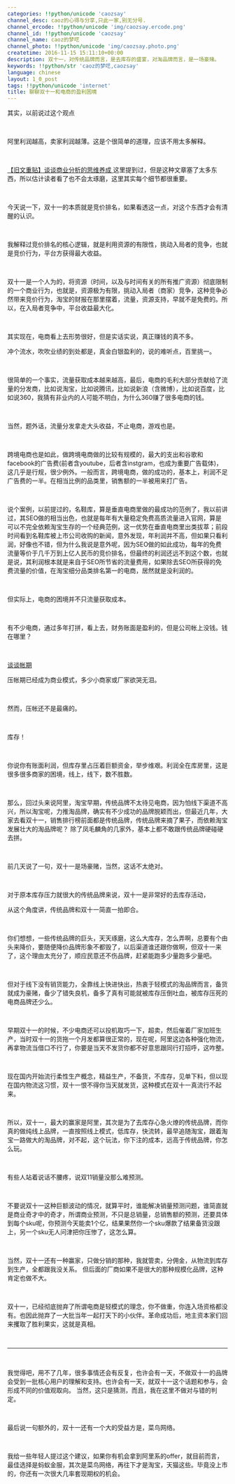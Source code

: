 ```yaml
---
categories: !!python/unicode 'caozsay'
channel_desc: caoz的心得与分享,只此一家,别无分号.
channel_ercode: !!python/unicode 'img/caozsay.ercode.png'
channel_id: !!python/unicode 'caozsay'
channel_name: caoz的梦呓
channel_photo: !!python/unicode 'img/caozsay.photo.png'
createtime: 2016-11-15 15:11:10+00:00
description: 双十一，对传统品牌而言，是去库存的盛宴，对淘品牌而言，是一场豪赌。
keywords: !!python/str 'caoz的梦呓,caozsay'
language: chinese
layout: 1_0_post
tags: !!python/unicode 'internet'
title: 聊聊双十一和电商的盈利困境
---
```

<div class="rich_media_content" id="js_content">
<p>
         其实，以前说过这个观点
        </p>
<p>
<br/>
</p>
<p>
         阿里利润越高，卖家利润越薄。这是个很简单的道理，应该不用太多解释。
        </p>
<p>
<br/>
</p>
<p>
<a data_ue_src="http://mp.weixin.qq.com/s?__biz=MzI0MjA1Mjg2Ng==&amp;mid=209479847&amp;idx=1&amp;sn=695b9e9979ff12aa75b09bc6ff93f804&amp;scene=21#wechat_redirect" href="http://mp.weixin.qq.com/s?__biz=MzI0MjA1Mjg2Ng==&amp;mid=209479847&amp;idx=1&amp;sn=695b9e9979ff12aa75b09bc6ff93f804&amp;scene=21#wechat_redirect" target="_blank">
          【旧文重贴】谈谈商业分析的思维养成
         </a>
         这里提到过，但是这种文章塞了太多东西，所以估计读者看了也不会太琢磨，这里其实每个细节都很重要。
         <br/>
</p>
<p>
<br/>
</p>
<p>
         今天说一下，双十一的本质就是竞价排名，如果看透这一点，对这个东西才会有清醒的认识。
        </p>
<p>
<br/>
</p>
<p>
         我解释过竞价排名的核心逻辑，就是利用资源的有限性，挑动入局者的竞争，也就是竞价行为，平台方获得最大收益。
        </p>
<p>
<br/>
</p>
<p>
         双十一是一个人为的，将资源（时间，以及与时间有关的所有推广资源）彻底限制的一个商业行为，也就是，资源极为有限，挑动入局者（商家）竞争，这种竞争必然带来竞价行为，淘宝的财报在那里摆着，流量，资源支持，早就不是免费的。所以，在入局者竞争中，平台收益最大化。
        </p>
<p>
<br/>
</p>
<p>
         其实现在，电商看上去形势很好，但是实话实说，真正赚钱的真不多。
        </p>
<p>
         冲个流水，吹吹业绩的到处都是，真金白银盈利的，说的难听点，百里挑一。
        </p>
<p>
<br/>
</p>
<p>
         很简单的一个事实，流量获取成本越来越高，最后，电商的毛利大部分贡献给了流量的分发商，比如说淘宝，比如说腾讯，比如说新浪（含微博），比如说百度，比如说360，我猜有非业内的人可能不明白，为什么360赚了很多电商的钱。
        </p>
<p>
<br/>
</p>
<p>
         当然，题外话，流量分发拿走大头收益，不止电商，游戏也是。
        </p>
<p>
<br/>
</p>
<p>
         跨境电商也是如此，做跨境电商做的比较有规模的，最大的支出和谷歌和facebook的广告费(前者含youtube，后者含instgram，也成为重要广告载体)，这几乎是行规，很少例外。一般而言，跨境电商，做的成功的，基本上，利润不足广告费的一半。在相当比例的品类里，销售额的一半被用来打广告。
        </p>
<p>
<br/>
</p>
<p>
         说个案例，以前提过的，名鞋库，算是垂直电商里做的最成功的范例了，我以前讲过，其SEO做的相当出色，也就是每年有大量稳定免费高质流量进入官网，算是可以不完全依赖淘宝生存的一个经典范例，这一优势在垂直电商里出类拔萃；前段时间看到名鞋库被上市公司收购的新闻，意外发现，年利润并不高，但如果只看利润，好像也不错，但为什么我说是意外呢，因为SEO做的如此成功，每年的免费流量等价于几千万到上亿人民币的竞价排名，但最终的利润还远不到这个数，也就是说，其利润根本就是来自于SEO所节省的流量费用，如果除去SEO所获得的免费流量的价值，在淘宝细分品类排名第一的电商，居然就是没利润的。
        </p>
<p>
<br/>
</p>
<p>
         但实际上，电商的困境并不只流量获取成本。
        </p>
<p>
<br/>
</p>
<p>
         有不少电商，通过多年打拼，看上去，财务账面是盈利的，但是公司帐上没钱。钱在哪里？
        </p>
<p>
<br/>
</p>
<p>
<a data_ue_src="http://mp.weixin.qq.com/s?__biz=MzI0MjA1Mjg2Ng==&amp;mid=2649866955&amp;idx=1&amp;sn=05c0ed5db7c7be73e60becf7f3250d75&amp;chksm=f10758a6c670d1b06439b3cf8d9a1b06e47cfcdc08dd5491c0caa973f231ed0a841da343aa31&amp;scene=21#wechat_redirect" href="http://mp.weixin.qq.com/s?__biz=MzI0MjA1Mjg2Ng==&amp;mid=2649866955&amp;idx=1&amp;sn=05c0ed5db7c7be73e60becf7f3250d75&amp;chksm=f10758a6c670d1b06439b3cf8d9a1b06e47cfcdc08dd5491c0caa973f231ed0a841da343aa31&amp;scene=21#wechat_redirect" target="_blank">
          谈谈帐期
         </a>
<br/>
</p>
<p>
         压帐期已经成为商业模式，多少小商家或厂家欲哭无泪。
        </p>
<p>
<br/>
</p>
<p>
         然而，压帐还不是最痛的。
        </p>
<p>
<br/>
</p>
<p>
         库存！
        </p>
<p>
<br/>
</p>
<p>
         你说你有账面利润，但库存里占压着巨额资金，举步维艰。利润全在库房里，这是很多很多商家的困境，线上，线下，数不胜数。
        </p>
<p>
<br/>
</p>
<p>
         那么，回过头来说阿里，淘宝早期，传统品牌不太待见电商，因为怕线下渠道不高兴，所以淘宝呢，力推淘品牌，确实有不少成功的品牌脱颖而出，但最近几年，大家去看双十一，销售排行榜前面都是传统品牌，传统品牌来摘了果子，而依赖淘宝发展壮大的淘品牌呢？ 除了凤毛麟角的几家外，基本上都不敢跟传统品牌硬碰硬去拼。
        </p>
<p>
<br/>
</p>
<p>
         前几天说了一句，双十一是场豪赌，当然，这话不太绝对。
        </p>
<p>
<br/>
</p>
<p>
         对于原本库存压力就很大的传统品牌来说，双十一是非常好的去库存活动，
        </p>
<p>
         从这个角度讲，传统品牌和双十一简直一拍即合。
        </p>
<p>
<br/>
</p>
<p>
         你们想想，一些传统品牌的巨头，天天琢磨，这么大库存，怎么弄啊，总要有个由头来降价，要随便降价品牌形象不都毁了，以后渠道谁还跟你做啊，但双十一来了，这个理由太充分了，顺应民意还不伤品牌，赶紧能跑多少量跑多少量吧。
        </p>
<p>
<br/>
</p>
<p>
         但对于线下没有销货能力，全靠线上快进快出，热衷于轻模式的淘品牌而言，备货就成为豪赌，备少了错失良机，备多了真有可能就被库存压倒吐血，被库存压死的电商品牌还少么。
        </p>
<p>
<br/>
</p>
<p>
         早期双十一的时候，不少电商还可以投机取巧一下，超卖，然后催着厂家加班生产，当时双十一的货拖一个月发都算很正常的，现在呢，阿里这边各种强化物流，再拿物流当借口不行了，你要是当天不发货你都不好意思跟同行打招呼，这咋整。
        </p>
<p>
<br/>
</p>
<p>
         现在国内开始流行柔性生产概念，精益生产，不备货，不库存，见单下料，但以现在国内物流这习惯，双十一恨不得你当天就发货，这种模式在双十一真流行不起来。
        </p>
<p>
<br/>
</p>
<p>
         所以，双十一，最大的赢家是阿里，其次是为了去库存心急火燎的传统品牌，而你真的做纯线上品牌，一直按照线上模式，低库存，快流转，最早追随淘宝，跟着淘宝一路做大的淘品牌，对不起，这个玩法，你下注的成本，远高于传统品牌，你怎么玩。
        </p>
<p>
<br/>
</p>
<p>
         有些人站着说话不腰疼，说双11销量没那么难预测。
        </p>
<p>
<br/>
</p>
<p>
         不要说双十一这种巨额波动的情况，就算平时，谁能解决销量预测问题，谁简直就是商业奇才中的奇才，所谓商业预测，不只是总销量，总销售额的预测，还要具体到每个sku呢，你预测今天能卖1个亿，结果果然你一个sku爆款了结果备货没跟上，另一个sku无人问津把你压惨了，这怎么算。
        </p>
<p>
<br/>
</p>
<p>
         当然，双十一还有一种赢家，只做分销的那种，我就管卖，分佣金，从物流到库存到生产，全都跟我没关系。 但后面的厂商如果不是很大的那种规模化品牌，这种肯定也做不大。
        </p>
<p>
<br/>
</p>
<p>
         双十一，已经彻底抛弃了所谓电商是轻模式的理念，你不做重，你连入场资格都没有。也因此抛弃了一大批当年一起打天下的小伙伴。革命成功后，地主资本家们回来攫取了胜利果实，这就是真相。
        </p>
<p>
<br/>
</p>
<hr/>
<p>
<br/>
</p>
<p>
         我觉得吧，用不了几年，很多事情还会有反复，也许会有一天，不做双十一的品牌会受到一批核心用户的理解和支持。也许会有一天，就双十一这个话题和参与，会形成不同的价值观取向。 当然，这只是猜测，而且，我在这里不做对与错的判定。
        </p>
<p>
<br/>
</p>
<p>
         最后说一句额外的，双十一还有一个大的受益方是，菜鸟网络。
        </p>
<p>
<br/>
</p>
<p>
         我给一些年轻人提过这个建议，如果你有机会拿到阿里系的offer，就目前而言，最佳选择是蚂蚁金服，其次是菜鸟网络，再往下才是淘宝，天猫这些。毕竟没上市的，你还有一次很大几率套现期权的机会。
        </p>
<p>
<br/>
</p>
</div>